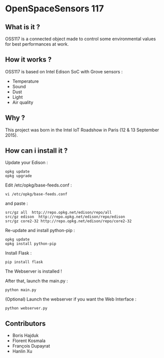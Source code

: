 # OpenSpaceSensors 117

## What is it ?

OSS117 is a connected object made to control some environmental values for best performances at work.

## How it works ?
OSS117 is based on Intel Edison SoC with Grove sensors :

* Temperature
* Sound
* Dust
* Light
* Air quality

## Why ?

This project was born in the Intel IoT Roadshow in Paris (12 & 13 September 2015).

## How can i install it ?

Update your Edison :

    opkg update
    opkg upgrade
    
Edit /etc/opkg/base-feeds.conf :

    vi /etc/opkg/base-feeds.conf

and paste :

    src/gz all  http://repo.opkg.net/edison/repo/all
    src/gz edison  http://repo.opkg.net/edison/repo/edison
    src/gz core2-32 http://repo.opkg.net/edison/repo/core2-32
    
Re-update and install python-pip :
 
    opkg update
    opkg install python-pip

Install Flask :

    pip install flask
    
The Webserver is installed !

After that, launch the main.py :
    
    python main.py
    
(Optional) Launch the webserver if you want the Web Interface :

    python webserver.py

## Contributors

- Boris Hajduk
- Florent Kosmala
- François Dupayrat
- Hanlin Xu